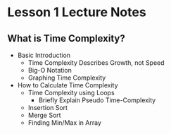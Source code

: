 # Lesson 1 Lecture Notes

## What is Time Complexity?

- Basic Introduction
  - Time Complexity Describes Growth, not Speed
  - Big-O Notation
  - Graphing Time Complexity
- How to Calculate Time Complexity
  - Time Complexity using Loops
    - Briefly Explain Pseudo Time-Complexity
  - Insertion Sort
  - Merge Sort
  - Finding Min/Max in Array
